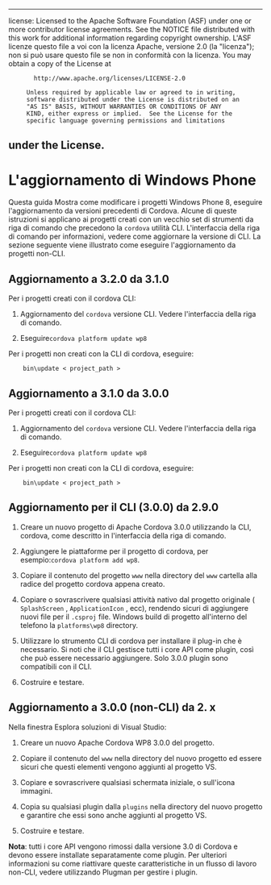 * * *

license: Licensed to the Apache Software Foundation (ASF) under one or more contributor license agreements. See the NOTICE file distributed with this work for additional information regarding copyright ownership. L'ASF licenze questo file a voi con la licenza Apache, versione 2.0 (la "licenza"); non si può usare questo file se non in conformità con la licenza. You may obtain a copy of the License at

           http://www.apache.org/licenses/LICENSE-2.0
    
         Unless required by applicable law or agreed to in writing,
         software distributed under the License is distributed on an
         "AS IS" BASIS, WITHOUT WARRANTIES OR CONDITIONS OF ANY
         KIND, either express or implied.  See the License for the
         specific language governing permissions and limitations
    

## under the License.

# L'aggiornamento di Windows Phone

Questa guida Mostra come modificare i progetti Windows Phone 8, eseguire l'aggiornamento da versioni precedenti di Cordova. Alcune di queste istruzioni si applicano ai progetti creati con un vecchio set di strumenti da riga di comando che precedono la `cordova` utilità CLI. L'interfaccia della riga di comando per informazioni, vedere come aggiornare la versione di CLI. La sezione seguente viene illustrato come eseguire l'aggiornamento da progetti non-CLI.

## Aggiornamento a 3.2.0 da 3.1.0

Per i progetti creati con il cordova CLI:

1.  Aggiornamento del `cordova` versione CLI. Vedere l'interfaccia della riga di comando.

2.  Eseguire`cordova platform update wp8`

Per i progetti non creati con la CLI di cordova, eseguire:

        bin\update < project_path >
    

## Aggiornamento a 3.1.0 da 3.0.0

Per i progetti creati con il cordova CLI:

1.  Aggiornamento del `cordova` versione CLI. Vedere l'interfaccia della riga di comando.

2.  Eseguire`cordova platform update wp8`

Per i progetti non creati con la CLI di cordova, eseguire:

        bin\update < project_path >
    

## Aggiornamento per il CLI (3.0.0) da 2.9.0

1.  Creare un nuovo progetto di Apache Cordova 3.0.0 utilizzando la CLI, cordova, come descritto in l'interfaccia della riga di comando.

2.  Aggiungere le piattaforme per il progetto di cordova, per esempio:`cordova
platform add wp8`.

3.  Copiare il contenuto del progetto `www` nella directory del `www` cartella alla radice del progetto cordova appena creato.

4.  Copiare o sovrascrivere qualsiasi attività nativo dal progetto originale ( `SplashScreen` , `ApplicationIcon` , ecc), rendendo sicuri di aggiungere nuovi file per il `.csproj` file. Windows build di progetto all'interno del telefono la `platforms\wp8` directory.

5.  Utilizzare lo strumento CLI di cordova per installare il plug-in che è necessario. Si noti che il CLI gestisce tutti i core API come plugin, così che può essere necessario aggiungere. Solo 3.0.0 plugin sono compatibili con il CLI.

6.  Costruire e testare.

## Aggiornamento a 3.0.0 (non-CLI) da 2. x

Nella finestra Esplora soluzioni di Visual Studio:

1.  Creare un nuovo Apache Cordova WP8 3.0.0 del progetto.

2.  Copiare il contenuto del `www` nella directory del nuovo progetto ed essere sicuri che questi elementi vengono aggiunti al progetto VS.

3.  Copiare e sovrascrivere qualsiasi schermata iniziale, o sull'icona immagini.

4.  Copia su qualsiasi plugin dalla `plugins` nella directory del nuovo progetto e garantire che essi sono anche aggiunti al progetto VS.

5.  Costruire e testare.

**Nota**: tutti i core API vengono rimossi dalla versione 3.0 di Cordova e devono essere installate separatamente come plugin. Per ulteriori informazioni su come riattivare queste caratteristiche in un flusso di lavoro non-CLI, vedere utilizzando Plugman per gestire i plugin.